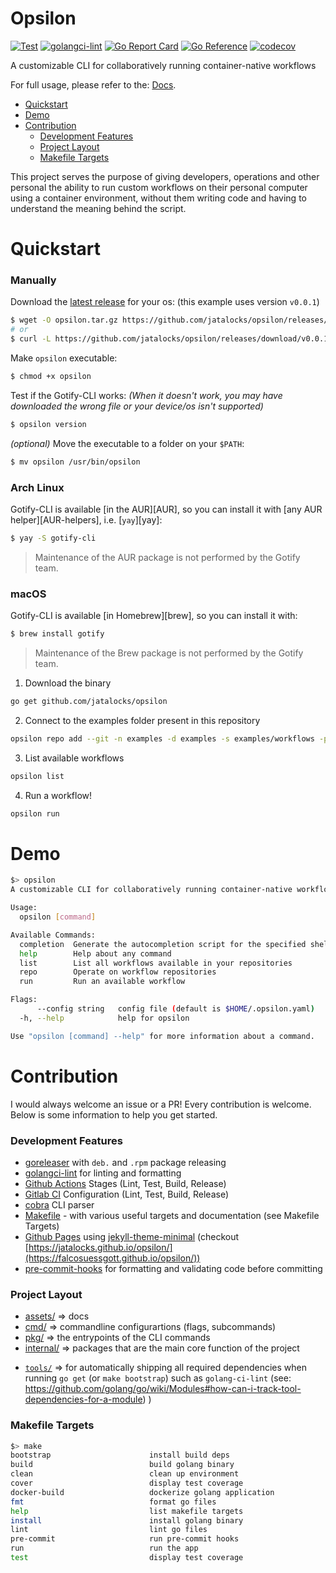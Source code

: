 # Opsilon
[![Test](https://github.com/jatalocks/opsilon/actions/workflows/test.yml/badge.svg)](https://github.com/jatalocks/opsilon/actions/workflows/test.yml) [![golangci-lint](https://github.com/jatalocks/opsilon/actions/workflows/lint.yml/badge.svg)](https://github.com/jatalocks/opsilon/actions/workflows/lint.yml) [![Go Report Card](https://goreportcard.com/badge/github.com/jatalocks/opsilon)](https://goreportcard.com/report/github.com/jatalocks/opsilon) [![Go Reference](https://pkg.go.dev/badge/github.com/jatalocks/opsilon.svg)](https://pkg.go.dev/github.com/jatalocks/opsilon) [![codecov](https://codecov.io/gh/jatalocks/opsilon/branch/main/graph/badge.svg?token=Y5K4SID71F)](https://codecov.io/gh/jatalocks/opsilon)

A customizable CLI for collaboratively running container-native workflows

For full usage, please refer to the: [Docs](/assets/doc.md).

<!--ts-->
   * [Quickstart](#quickstart)
   * [Demo](#demo)
   * [Contribution](#contribute)
     * [Development Features](###development-features)
     * [Project Layout](###project-layout)
     * [Makefile Targets](###makefile-targets)
<!--te-->



This project serves the purpose of giving developers, operations and other personal the ability to run custom workflows on their personal computer using a container environment, without them writing code and having to understand the meaning behind the script.
# Quickstart
### Manually

Download the [latest release](https://github.com/jatalocks/opsilon/releases/latest) for your os: (this example uses version `v0.0.1`)

```bash
$ wget -O opsilon.tar.gz https://github.com/jatalocks/opsilon/releases/download/v0.0.1-alpha/opsilon_0.0.1-alpha_Darwin_arm64.tar.gz | tar -xz
# or
$ curl -L https://github.com/jatalocks/opsilon/releases/download/v0.0.1-alpha/opsilon_0.0.1-alpha_Darwin_arm64.tar.gz | tar -xz
```

Make `opsilon` executable:

```bash
$ chmod +x opsilon
```

Test if the Gotify-CLI works: *(When it doesn't work, you may have downloaded the wrong file or your device/os isn't supported)*

```bash
$ opsilon version
```

*(optional)* Move the executable to a folder on your `$PATH`:

```bash
$ mv opsilon /usr/bin/opsilon
```
### Arch Linux

Gotify-CLI is available [in the AUR][AUR], so you can install it with
[any AUR helper][AUR-helpers], i.e. [`yay`][yay]:

```bash
$ yay -S gotify-cli
```

> Maintenance of the AUR package is not performed by the Gotify team.

### macOS

Gotify-CLI is available [in Homebrew][brew], so you can install it with:

```bash
$ brew install gotify
```

> Maintenance of the Brew package is not performed by the Gotify team.

1. Download the binary
```sh
go get github.com/jatalocks/opsilon
```
2. Connect to the examples folder present in this repository
```sh
opsilon repo add --git -n examples -d examples -s examples/workflows -p https://github.com/jatalocks/opsilon.git -b main
```
3. List available workflows
```sh
opsilon list
```
4. Run a workflow!
```sh
opsilon run
```
# Demo

```sh
$> opsilon
A customizable CLI for collaboratively running container-native workflows

Usage:
  opsilon [command]

Available Commands:
  completion  Generate the autocompletion script for the specified shell
  help        Help about any command
  list        List all workflows available in your repositories
  repo        Operate on workflow repositories
  run         Run an available workflow

Flags:
      --config string   config file (default is $HOME/.opsilon.yaml)
  -h, --help            help for opsilon

Use "opsilon [command] --help" for more information about a command.
```

# Contribution
I would always welcome an issue or a PR! Every contribution is welcome. Below is some information to help you get started.

### Development Features
- [goreleaser](https://goreleaser.com/) with `deb.` and `.rpm` package releasing
- [golangci-lint](https://golangci-lint.run/) for linting and formatting
- [Github Actions](.github/worflows) Stages (Lint, Test, Build, Release)
- [Gitlab CI](.gitlab-ci.yml) Configuration (Lint, Test, Build, Release)
- [cobra](https://cobra.dev/) CLI parser
- [Makefile](Makefile) - with various useful targets and documentation (see Makefile Targets)
- [Github Pages](_config.yml) using [jekyll-theme-minimal](https://github.com/pages-themes/minimal) (checkout [https://jatalocks.github.io/opsilon/](https://falcosuessgott.github.io/opsilon/))
- [pre-commit-hooks](https://pre-commit.com/) for formatting and validating code before committing

### Project Layout
* [assets/](https://pkg.go.dev/github.com/jatalocks/opsilon/assets) => docs
* [cmd/](https://pkg.go.dev/github.com/jatalocks/opsilon/cmd)  => commandline configurartions (flags, subcommands)
* [pkg/](https://pkg.go.dev/github.com/jatalocks/opsilon/pkg)  => the entrypoints of the CLI commands
* [internal/](https://pkg.go.dev/github.com/jatalocks/opsilon/pkg)  => packages that are the main core function of the project
- [`tools/`](tools/) => for automatically shipping all required dependencies when running `go get` (or `make bootstrap`) such as `golang-ci-lint` (see: https://github.com/golang/go/wiki/Modules#how-can-i-track-tool-dependencies-for-a-module)
)

### Makefile Targets
```sh
$> make
bootstrap                      install build deps
build                          build golang binary
clean                          clean up environment
cover                          display test coverage
docker-build                   dockerize golang application
fmt                            format go files
help                           list makefile targets
install                        install golang binary
lint                           lint go files
pre-commit                     run pre-commit hooks
run                            run the app
test                           display test coverage
```

